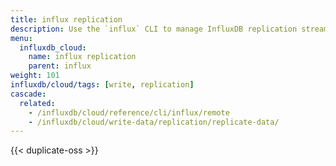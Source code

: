 ```yaml
---
title: influx replication
description: Use the `influx` CLI to manage InfluxDB replication streams.
menu:
  influxdb_cloud:
    name: influx replication
    parent: influx
weight: 101
influxdb/cloud/tags: [write, replication]
cascade:
  related:
    - /influxdb/cloud/reference/cli/influx/remote
    - /influxdb/cloud/write-data/replication/replicate-data/
---
```


{{< duplicate-oss >}}
